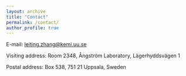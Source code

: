 ```yaml
---
layout: archive
title: "Contact"
permalink: /contact/
author_profile: true
---
```



E-mail: [leiting.zhang@kemi.uu.se](mailto:leiting.zhang@kemi.uu.se)

Visiting address: Room 2348, Ångström Laboratory, Lägerhyddsvägen 1

Postal address: Box 538, 751 21 Uppsala, Sweden

